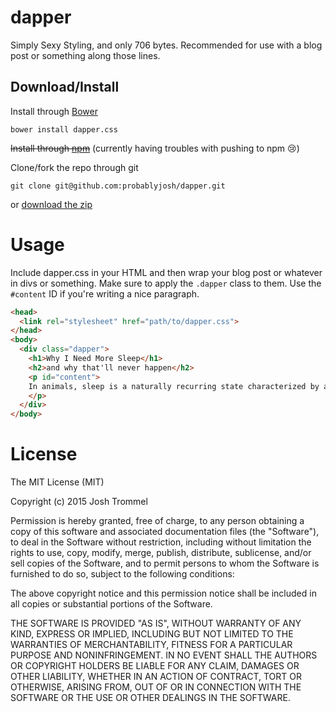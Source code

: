 dapper
======

Simply Sexy Styling, and only 706 bytes. Recommended for use with a blog post
or something along those lines.

Download/Install
----------------

Install through [Bower](http://bower.io/)

```
bower install dapper.css
```

~~Install through [npm](https://www.npmjs.com/)~~
(currently having troubles with pushing to npm :cry:)

Clone/fork the repo through git

```
git clone git@github.com:probablyjosh/dapper.git
```

or [download the zip](https://github.com/probablyjosh/dapper/archive/master.zip)


Usage
=====

Include dapper.css in your HTML and then wrap your blog post or whatever
in divs or something. Make sure to apply the `.dapper` class to them.
Use the `#content` ID if you're writing a nice paragraph.

```html
<head>
  <link rel="stylesheet" href="path/to/dapper.css">
</head>
<body>
  <div class="dapper">
    <h1>Why I Need More Sleep</h1>
    <h2>and why that'll never happen</h2>
    <p id="content">
    In animals, sleep is a naturally recurring state characterized by altered consciousness...
    </p>
  </div>
</body>
```

License
=======

The MIT License (MIT)

Copyright (c) 2015 Josh Trommel

Permission is hereby granted, free of charge, to any person obtaining a copy of this software and associated documentation files (the "Software"), to deal in the Software without restriction, including without limitation the rights to use, copy, modify, merge, publish, distribute, sublicense, and/or sell copies of the Software, and to permit persons to whom the Software is furnished to do so, subject to the following conditions:

The above copyright notice and this permission notice shall be included in all copies or substantial portions of the Software.

THE SOFTWARE IS PROVIDED "AS IS", WITHOUT WARRANTY OF ANY KIND, EXPRESS OR IMPLIED, INCLUDING BUT NOT LIMITED TO THE WARRANTIES OF MERCHANTABILITY, FITNESS FOR A PARTICULAR PURPOSE AND NONINFRINGEMENT. IN NO EVENT SHALL THE AUTHORS OR COPYRIGHT HOLDERS BE LIABLE FOR ANY CLAIM, DAMAGES OR OTHER LIABILITY, WHETHER IN AN ACTION OF CONTRACT, TORT OR OTHERWISE, ARISING FROM, OUT OF OR IN CONNECTION WITH THE SOFTWARE OR THE USE OR OTHER DEALINGS IN THE SOFTWARE.
